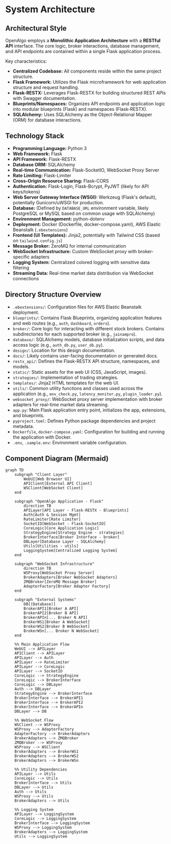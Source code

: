 # System Architecture

## Architectural Style

OpenAlgo employs a **Monolithic Application Architecture** with a **RESTful API** interface. The core logic, broker interactions, database management, and API endpoints are contained within a single Flask application process.

Key characteristics:
*   **Centralized Codebase:** All components reside within the same project structure.
*   **Flask Framework:** Utilizes the Flask microframework for web application structure and request handling.
*   **Flask-RESTX:** Leverages Flask-RESTX for building structured REST APIs with Swagger documentation.
*   **Blueprints/Namespaces:** Organizes API endpoints and application logic into modular blueprints (Flask) and namespaces (Flask-RESTX).
*   **SQLAlchemy:** Uses SQLAlchemy as the Object-Relational Mapper (ORM) for database interactions.

## Technology Stack

*   **Programming Language:** Python 3
*   **Web Framework:** Flask
*   **API Framework:** Flask-RESTX
*   **Database ORM:** SQLAlchemy
*   **Real-time Communication:** Flask-SocketIO, WebSocket Proxy Server
*   **Rate Limiting:** Flask-Limiter
*   **Cross-Origin Resource Sharing:** Flask-CORS
*   **Authentication:** Flask-Login, Flask-Bcrypt, PyJWT (likely for API keys/tokens)
*   **Web Server Gateway Interface (WSGI):** Werkzeug (Flask's default), potentially Gunicorn/uWSGI for production.
*   **Database:** (Defined by `DATABASE_URL` environment variable, likely PostgreSQL or MySQL based on common usage with SQLAlchemy)
*   **Environment Management:** python-dotenv
*   **Deployment:** Docker (Dockerfile, docker-compose.yaml), AWS Elastic Beanstalk (`.ebextensions`)
*   **Frontend (UI Templates):** Jinja2, potentially with Tailwind CSS (based on `tailwind.config.js`)
*   **Message Broker:** ZeroMQ for internal communication
*   **WebSocket Infrastructure:** Custom WebSocket proxy with broker-specific adapters
*   **Logging System:** Centralized colored logging with sensitive data filtering
*   **Streaming Data:** Real-time market data distribution via WebSocket connections

## Directory Structure Overview

*   `.ebextensions/`: Configuration files for AWS Elastic Beanstalk deployment.
*   `blueprints/`: Contains Flask Blueprints, organizing application features and web routes (e.g., `auth`, `dashboard`, `orders`).
*   `broker/`: Core logic for interacting with different stock brokers. Contains subdirectories for each supported broker (e.g., `jainampro`).
*   `database/`: SQLAlchemy models, database initialization scripts, and data access logic (e.g., `auth_db.py`, `user_db.py`).
*   `design/`: Location for this design documentation.
*   `docs/`: Likely contains user-facing documentation or generated docs.
*   `restx_api/`: Defines the Flask-RESTX API structure, namespaces, and models.
*   `static/`: Static assets for the web UI (CSS, JavaScript, images).
*   `strategies/`: Implementation of trading strategies.
*   `templates/`: Jinja2 HTML templates for the web UI.
*   `utils/`: Common utility functions and classes used across the application (e.g., `env_check.py`, `latency_monitor.py`, `plugin_loader.py`).
*   `websocket_proxy/`: WebSocket proxy server implementation with broker adapters for real-time market data streaming.
*   `app.py`: Main Flask application entry point, initializes the app, extensions, and blueprints.
*   `pyproject.toml`: Defines Python package dependencies and project metadata.
*   `Dockerfile`, `docker-compose.yaml`: Configuration for building and running the application with Docker.
*   `.env`, `.sample.env`: Environment variable configuration.

## Component Diagram (Mermaid)

```mermaid
graph TD
    subgraph "Client Layer"
        WebUI[Web Browser UI]
        APIClient[External API Client]
        WSClient[WebSocket Client]
    end

    subgraph "OpenAlgo Application - Flask"
        direction TB
        APILayer[API Layer - Flask-RESTX - Blueprints]
        Auth[Auth & Session Mgmt]
        RateLimiter[Rate Limiter]
        SocketIO[WebSocket - Flask-SocketIO]
        CoreLogic[Core Application Logic]
        StrategyEngine[Strategy Engine - strategies]
        BrokerInterface[Broker Interface - broker]
        DBLayer[Database Layer - SQLAlchemy]
        Utils[Utilities - utils]
        LoggingSystem[Centralized Logging System]
    end

    subgraph "WebSocket Infrastructure"
        direction TB
        WSProxy[WebSocket Proxy Server]
        BrokerAdapters[Broker WebSocket Adapters]
        ZMQBroker[ZeroMQ Message Broker]
        AdapterFactory[Broker Adapter Factory]
    end

    subgraph "External Systems"
        DB[(Database)]
        BrokerAPI1[Broker A API]
        BrokerAPI2[Broker B API]
        BrokerAPIn[... Broker N API]
        BrokerWS1[Broker A WebSocket]
        BrokerWS2[Broker B WebSocket]
        BrokerWSn[... Broker N WebSocket]
    end

    %% Main Application Flow
    WebUI --> APILayer
    APIClient --> APILayer
    APILayer --> Auth
    APILayer --> RateLimiter
    APILayer --> CoreLogic
    APILayer --> SocketIO
    CoreLogic --> StrategyEngine
    CoreLogic --> BrokerInterface
    CoreLogic --> DBLayer
    Auth --> DBLayer
    StrategyEngine --> BrokerInterface
    BrokerInterface --> BrokerAPI1
    BrokerInterface --> BrokerAPI2
    BrokerInterface --> BrokerAPIn
    DBLayer --> DB
    
    %% WebSocket Flow
    WSClient --> WSProxy
    WSProxy --> AdapterFactory
    AdapterFactory --> BrokerAdapters
    BrokerAdapters --> ZMQBroker
    ZMQBroker --> WSProxy
    WSProxy --> WSClient
    BrokerAdapters --> BrokerWS1
    BrokerAdapters --> BrokerWS2
    BrokerAdapters --> BrokerWSn
    
    %% Utility Dependencies
    APILayer --> Utils
    CoreLogic --> Utils
    BrokerInterface --> Utils
    DBLayer --> Utils
    Auth --> Utils
    WSProxy --> Utils
    BrokerAdapters --> Utils
    
    %% Logging System
    APILayer --> LoggingSystem
    CoreLogic --> LoggingSystem
    BrokerInterface --> LoggingSystem
    WSProxy --> LoggingSystem
    BrokerAdapters --> LoggingSystem
    Utils --> LoggingSystem
```

